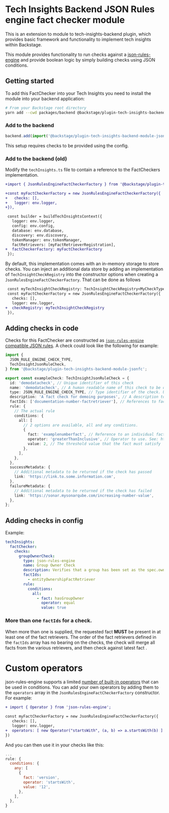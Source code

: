 # Tech Insights Backend JSON Rules engine fact checker module

This is an extension to module to tech-insights-backend plugin, which provides basic framework and functionality to implement tech insights within Backstage.

This module provides functionality to run checks against a [json-rules-engine](https://github.com/CacheControl/json-rules-engine) and provide boolean logic by simply building checks using JSON conditions.

## Getting started

To add this FactChecker into your Tech Insights you need to install the module into your backend application:

```bash
# From your Backstage root directory
yarn add --cwd packages/backend @backstage/plugin-tech-insights-backend-module-jsonfc
```

### Add to the backend

```ts title="packages/backend/src/index.ts"
backend.add(import('@backstage/plugin-tech-insights-backend-module-jsonfc'));
```

This setup requires checks to be provided using the config.

### Add to the backend (old)

Modify the `techInsights.ts` file to contain a reference to the FactCheckers implementation.

```diff
+import { JsonRulesEngineFactCheckerFactory } from '@backstage/plugin-tech-insights-backend-module-jsonfc';

+const myFactCheckerFactory = new JsonRulesEngineFactCheckerFactory({
+   checks: [],
+   logger: env.logger,
+}),

 const builder = buildTechInsightsContext({
   logger: env.logger,
   config: env.config,
   database: env.database,
   discovery: env.discovery,
   tokenManager: env.tokenManager,
   factRetrievers: [myFactRetrieverRegistration],
+  factCheckerFactory: myFactCheckerFactory
 });
```

By default, this implementation comes with an in-memory storage to store checks. You can inject an additional data store by adding an implementation of `TechInsightCheckRegistry` into the constructor options when creating a `JsonRulesEngineFactCheckerFactory`. That can be done as follows

```diff
 const myTechInsightCheckRegistry: TechInsightCheckRegistry<MyCheckType> = // snip
 const myFactCheckerFactory = new JsonRulesEngineFactCheckerFactory({
   checks: [],
   logger: env.logger,
+  checkRegistry: myTechInsightCheckRegistry
 }),

```

## Adding checks in code

Checks for this FactChecker are constructed as [`json-rules-engine` compatible JSON rules](https://github.com/CacheControl/json-rules-engine/blob/master/docs/rules.md#conditions). A check could look like the following for example:

```ts
import {
  JSON_RULE_ENGINE_CHECK_TYPE,
  TechInsightJsonRuleCheck,
} from '@backstage/plugin-tech-insights-backend-module-jsonfc';

export const exampleCheck: TechInsightJsonRuleCheck = {
  id: 'demodatacheck', // Unique identifier of this check
  name: 'demodatacheck', // A human readable name of this check to be displayed in the UI
  type: JSON_RULE_ENGINE_CHECK_TYPE, // Type identifier of the check. Used to run logic against, determine persistence option to use and render correct components on the UI
  description: 'A fact check for demoing purposes', // A description to be displayed in the UI
  factIds: ['documentation-number-factretriever'], // References to fact ids that this check uses. See documentation on FactRetrievers for more information on these
  rule: {
    // The actual rule
    conditions: {
      all: [
        // 2 options are available, all and any conditions.
        {
          fact: 'examplenumberfact', // Reference to an individual fact to check against
          operator: 'greaterThanInclusive', // Operator to use. See: https://github.com/CacheControl/json-rules-engine/blob/master/docs/rules.md#operators for more
          value: 2, // The threshold value that the fact must satisfy
        },
      ],
    },
  },
  successMetadata: {
    // Additional metadata to be returned if the check has passed
    link: 'https://link.to.some.information.com',
  },
  failureMetadata: {
    // Additional metadata to be returned if the check has failed
    link: 'https://sonar.mysonarqube.com/increasing-number-value',
  },
};
```

## Adding checks in config

Example:

```yaml title="app-config.yaml"
techInsights:
  factChecker:
    checks:
      groupOwnerCheck:
        type: json-rules-engine
        name: Group Owner Check
        description: Verifies that a group has been set as the spec.owner for this entity
        factIds:
          - entityOwnershipFactRetriever
        rule:
          conditions:
            all:
              - fact: hasGroupOwner
                operator: equal
                value: true
```

### More than one `factIds` for a check.

When more than one is supplied, the requested fact **MUST** be present in at least one of the fact retrievers.
The order of the fact retrievers defined in the `factIds` array has no bearing on the checks, the check will merge all facts from the various retrievers, and then check against latest fact .

# Custom operators

json-rules-engine supports a limited [number of built-in operators](https://github.com/CacheControl/json-rules-engine/blob/master/docs/rules.md#operators) that can be used in conditions. You can add your own operators by adding them to the `operators` array in the `JsonRulesEngineFactCheckerFactory` constructor. For example:

```diff
+ import { Operator } from 'json-rules-engine';

const myFactCheckerFactory = new JsonRulesEngineFactCheckerFactory({
   checks: [],
   logger: env.logger,
+  operators: [ new Operator("startsWith", (a, b) => a.startsWith(b) ]
})
```

And you can then use it in your checks like this:

```js
...
rule: {
  conditions: {
    any: [
      {
        fact: 'version',
        operator: 'startsWith',
        value: '12',
      },
    ],
  },
}
```
